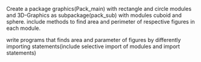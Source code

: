 Create a package graphics(Pack_main)  with rectangle and circle modules and 3D-Graphics as subpackage(pack_sub) with modules cuboid and sphere. include methods to find area and perimeter of respective figures in each module.

write programs that finds area and parameter of figures by differently importing statements(include selective import of modules and import statements)